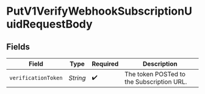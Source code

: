 # PutV1VerifyWebhookSubscriptionUuidRequestBody


## Fields

| Field                                     | Type                                      | Required                                  | Description                               |
| ----------------------------------------- | ----------------------------------------- | ----------------------------------------- | ----------------------------------------- |
| `verificationToken`                       | *String*                                  | :heavy_check_mark:                        | The token POSTed to the Subscription URL. |